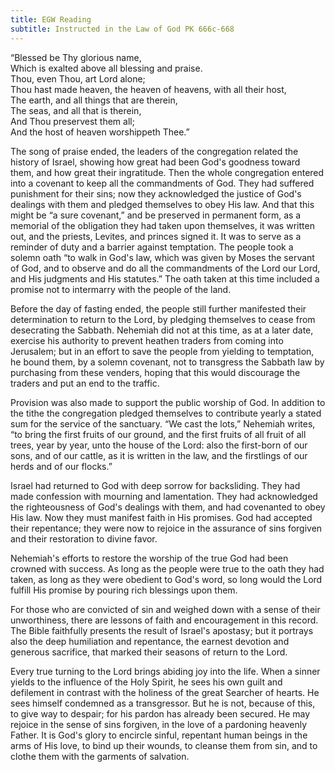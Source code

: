 ```yaml
---
title: EGW Reading
subtitle: Instructed in the Law of God PK 666c-668
---
```


“Blessed be Thy glorious name,\
Which is exalted above all blessing and praise.\
Thou, even Thou, art Lord alone;\
Thou hast made heaven, the heaven of heavens, with all their host,\
The earth, and all things that are therein,\
The seas, and all that is therein,\
And Thou preservest them all;\
And the host of heaven worshippeth Thee.”

The song of praise ended, the leaders of the congregation related the history of Israel, showing how great had been God's goodness toward them, and how great their ingratitude. Then the whole congregation entered into a covenant to keep all the commandments of God. They had suffered punishment for their sins; now they acknowledged the justice of God's dealings with them and pledged themselves to obey His law. And that this might be “a sure covenant,” and be preserved in permanent form, as a memorial of the obligation they had taken upon themselves, it was written out, and the priests, Levites, and princes signed it. It was to serve as a reminder of duty and a barrier against temptation. The people took a solemn oath “to walk in God's law, which was given by Moses the servant of God, and to observe and do all the commandments of the Lord our Lord, and His judgments and His statutes.” The oath taken at this time included a promise not to intermarry with the people of the land.

Before the day of fasting ended, the people still further manifested their determination to return to the Lord, by pledging themselves to cease from desecrating the Sabbath. Nehemiah did not at this time, as at a later date, exercise his authority to prevent heathen traders from coming into Jerusalem; but in an effort to save the people from yielding to temptation, he bound them, by a solemn covenant, not to transgress the Sabbath law by purchasing from these venders, hoping that this would discourage the traders and put an end to the traffic.

Provision was also made to support the public worship of God. In addition to the tithe the congregation pledged themselves to contribute yearly a stated sum for the service of the sanctuary. “We cast the lots,” Nehemiah writes, “to bring the first fruits of our ground, and the first fruits of all fruit of all trees, year by year, unto the house of the Lord: also the first-born of our sons, and of our cattle, as it is written in the law, and the firstlings of our herds and of our flocks.”

Israel had returned to God with deep sorrow for backsliding. They had made confession with mourning and lamentation. They had acknowledged the righteousness of God's dealings with them, and had covenanted to obey His law. Now they must manifest faith in His promises. God had accepted their repentance; they were now to rejoice in the assurance of sins forgiven and their restoration to divine favor.

Nehemiah's efforts to restore the worship of the true God had been crowned with success. As long as the people were true to the oath they had taken, as long as they were obedient to God's word, so long would the Lord fulfill His promise by pouring rich blessings upon them.

For those who are convicted of sin and weighed down with a sense of their unworthiness, there are lessons of faith and encouragement in this record. The Bible faithfully presents the result of Israel's apostasy; but it portrays also the deep humiliation and repentance, the earnest devotion and generous sacrifice, that marked their seasons of return to the Lord.

Every true turning to the Lord brings abiding joy into the life. When a sinner yields to the influence of the Holy Spirit, he sees his own guilt and defilement in contrast with the holiness of the great Searcher of hearts. He sees himself condemned as a transgressor. But he is not, because of this, to give way to despair; for his pardon has already been secured. He may rejoice in the sense of sins forgiven, in the love of a pardoning heavenly Father. It is God's glory to encircle sinful, repentant human beings in the arms of His love, to bind up their wounds, to cleanse them from sin, and to clothe them with the garments of salvation.